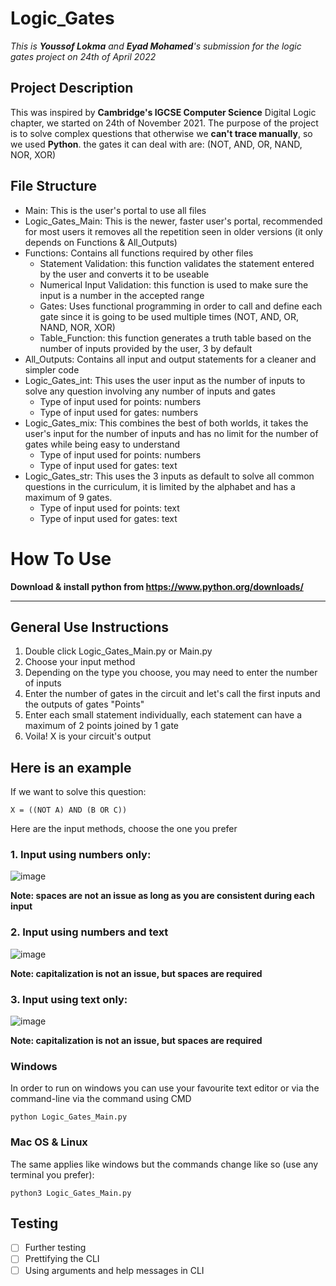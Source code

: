 # Logic_Gates

*This is **Youssof Lokma** and **Eyad Mohamed**'s submission for the logic gates project on 24th of April 2022*

## Project Description
This was inspired by **Cambridge's IGCSE Computer Science** Digital Logic chapter, we started on 24th of November 2021. The purpose of the project is to solve complex questions that otherwise we **can't trace manually**, so we used **Python**. the gates it can deal with are: (NOT, AND, OR, NAND, NOR, XOR)


## File Structure
* Main: This is the user's portal to use all files
* Logic_Gates_Main: This is the newer, faster user's portal, recommended for most users it removes all the repetition seen in older versions (it only depends on Functions & All_Outputs)
* Functions: Contains all functions required by other files
    * Statement Validation: this function validates the statement entered by the user and converts it to be useable
    * Numerical Input Validation: this function is used to make sure the input is a number in the accepted range
    * Gates: Uses functional programming in order to call and define each gate since it is going to be used multiple times (NOT, AND, OR, NAND, NOR, XOR)
    * Table_Function: this function generates a truth table based on the number of inputs provided by the user, 3 by default
* All_Outputs: Contains all input and output statements for a cleaner and simpler code
* Logic_Gates_int: This uses the user input as the number of inputs to solve any question involving any number of inputs and gates
    * Type of input used for points: numbers
    * Type of input used for gates: numbers
* Logic_Gates_mix: This combines the best of both worlds, it takes the user's input for the number of inputs and has no limit for the number of gates while being easy to understand
    * Type of input used for points: numbers
    * Type of input used for gates: text
* Logic_Gates_str: This uses the 3 inputs as default to solve all common questions in the curriculum, it is limited by the alphabet and has a maximum of 9 gates.
    * Type of input used for points: text
    * Type of input used for gates: text

# How To Use
**Download & install python from https://www.python.org/downloads/**

---
## General Use Instructions

1. Double click Logic_Gates_Main.py or Main.py
2. Choose your input method
3. Depending on the type you choose, you may need to enter the number of inputs
4. Enter the number of gates in the circuit and let's call the first inputs and the outputs of gates "Points"
5. Enter each small statement individually, each statement can have a maximum of 2 points joined by 1 gate
6. Voila! X is your circuit's output

## Here is an example
If we want to solve this question:
```
X = ((NOT A) AND (B OR C))
```
Here are the input methods, choose the one you prefer
### 1. Input using numbers only:
![image](https://user-images.githubusercontent.com/94978677/168430106-53faf932-b598-4e5c-a8f1-d30bc5cf25cb.png)

**Note: spaces are not an issue as long as you are consistent during each input**

### 2. Input using numbers and text

![image](https://user-images.githubusercontent.com/94978677/168430388-907c6064-1ebf-45a5-821b-07f1b1ccd9f0.png)


**Note: capitalization is not an issue, but spaces are required**

### 3. Input using text only:

![image](https://user-images.githubusercontent.com/94978677/168430308-845d1dc0-a9ae-4545-8111-49f72f2a4ebb.png)

**Note: capitalization is not an issue, but spaces are required**



### Windows
In order to run on windows you can use your favourite text editor or via the command-line via the command using CMD
```
python Logic_Gates_Main.py
```

### Mac OS & Linux
The same applies like windows but the commands change like so (use any terminal you prefer):
```
python3 Logic_Gates_Main.py
```

## Testing
- [ ] Further testing
- [ ] Prettifying the CLI
- [ ] Using arguments and help messages in CLI